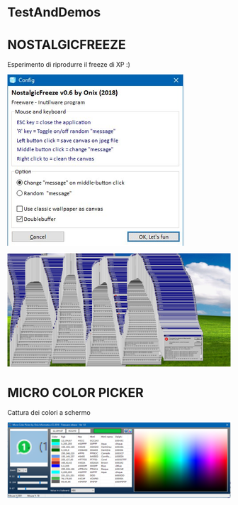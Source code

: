 # TestAndDemos

NOSTALGICFREEZE 
=========================================================
Esperimento di riprodurre il freeze di XP :)

![Image](https://github.com/DelphiClubItalia/TestAndDemos/blob/master/NostalgicFreeze/options.jpg)

![Image](https://github.com/DelphiClubItalia/TestAndDemos/blob/master/NostalgicFreeze/NostalgicFreezeArt.jpg)


MICRO COLOR PICKER
=========================================================
Cattura dei colori a schermo

![Image](https://github.com/DelphiClubItalia/TestAndDemos/blob/master/MicroColorPicker/MicroColorPicker.png)